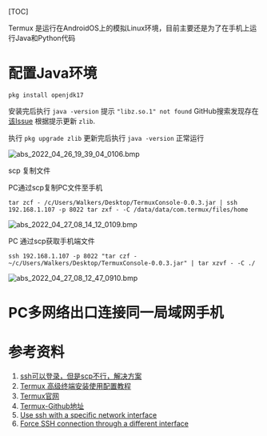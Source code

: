 [TOC]

Termux 是运行在AndroidOS上的模拟Linux环境，目前主要还是为了在手机上运行Java和Python代码


# 配置Java环境

`pkg install openjdk17`

安装完后执行 `java -version` 提示 `"libz.so.1" not found` GitHub搜索发现存在[该Issue](https://github.com/termux/termux-packages/issues/9866) 根据提示更新
`zlib`.

执行 `pkg upgrade zlib` 更新完后执行 `java -version` 正常运行

 ![abs_2022_04_26_19_39_04_0106.bmp](E:\MyIT\Blog\MD\TechBlog\Pictures\/202204/abs_2022_04_26_19_39_04_0106.bmp)


scp 复制文件

PC通过scp复制PC文件至手机

`tar zcf - /c/Users/Walkers/Desktop/TermuxConsole-0.0.3.jar | ssh 192.168.1.107 -p 8022 tar zxf - -C /data/data/com.termux/files/home`

![abs_2022_04_27_08_14_12_0109.bmp](E:/MyIT/Blog/MD/TechBlog/Pictures/202204/abs_2022_04_27_08_14_12_0109.bmp)  


PC 通过scp获取手机端文件

`ssh 192.168.1.107 -p 8022 "tar czf - ~/c/Users/Walkers/Desktop/TermuxConsole-0.0.3.jar" | tar xzvf - -C ./`  

![abs_2022_04_27_08_12_47_0910.bmp](E:/MyIT/Blog/MD/TechBlog/Pictures/202204/abs_2022_04_27_08_12_47_0910.bmp)  


# PC多网络出口连接同一局域网手机




# 参考资料

1. [ssh可以登录，但是scp不行，解决方案](https://blog.csdn.net/beyond__devil/article/details/55512414?utm_source=blogxgwz2)
2. [Termux 高级终端安装使用配置教程](https://www.sqlsec.com/2018/05/termux.html)
3. [Termux官网](https://termux.com/)
4. [Termux-Github地址](https://github.com/termux)
5. [Use ssh with a specific network interface](https://unix.stackexchange.com/questions/16057/use-ssh-with-a-specific-network-interface)
6. [Force SSH connection through a different interface](https://serverfault.com/questions/417035/force-ssh-connection-through-a-different-interface)